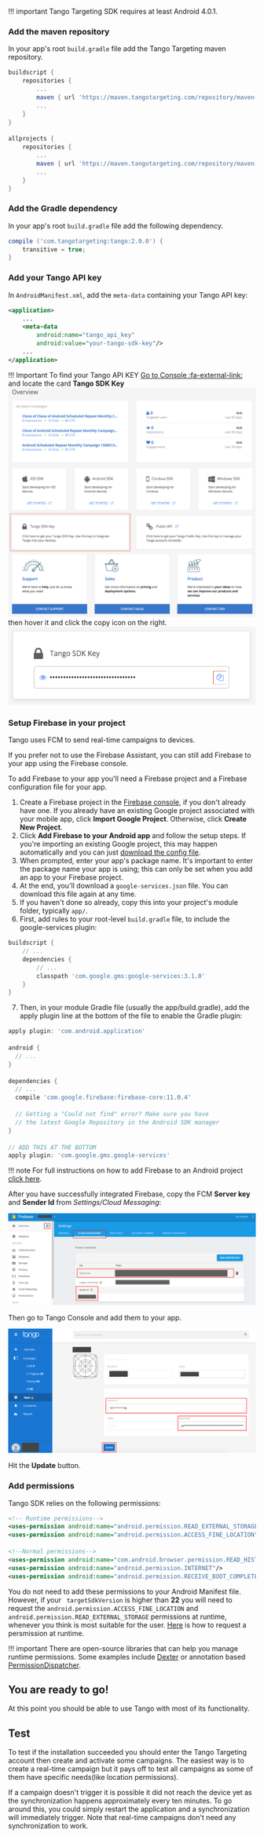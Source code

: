 !!! important
    Tango Targeting SDK requires at least Android 4.0.1.

### Add the maven repository

In your app's root ```build.gradle``` file add the Tango Targeting maven repository.

```groovy
buildscript {
    repositories {
        ...
        maven { url 'https://maven.tangotargeting.com/repository/maven-public' }
        ...
    }
}

allprojects {
    repositories {
        ...
        maven { url 'https://maven.tangotargeting.com/repository/maven-public' }
        ...
    }
}
```

### Add the Gradle dependency

In your app's root ``build.gradle`` file add the following dependency.

```groovy
compile ('com.tangotargeting:tango:2.0.0') {
	transitive = true;
}
```

### Add your Tango API key 

In `AndroidManifest.xml`, add the `meta-data` containing your Tango API key:
```xml
<application>
    ...
 	<meta-data
        android:name="tango_api_key"
        android:value="your-tango-sdk-key"/>
    ...
</application>
```

!!! Important
    To find your Tango API KEY [Go to Console :fa-external-link:](https://app.tangotargeting.com/) and locate the card **Tango SDK Key**
    ![Dashboard Overview](../../images/content/locate-apikey-overview.png)
    then hover it and click the copy icon on the right.
    ![Tango SDK Key](../../images/content/locate-api-key-copy.png)

### Setup Firebase in your project

Tango uses FCM to send real-time campaigns to devices. 

If you prefer not to use the Firebase Assistant, you can still add Firebase to your app using the Firebase console.

To add Firebase to your app you'll need a Firebase project and a Firebase configuration file for your app.

1. Create a Firebase project in the [Firebase console](https://console.firebase.google.com/), if you don't already have one. If you already have an existing Google project associated with your mobile app, click **Import Google Project**. Otherwise, click **Create New Project**.
2. Click **Add Firebase to your Android app** and follow the setup steps. If you're importing an existing Google project, this may happen automatically and you can just [download the config file](https://support.google.com/firebase/answer/7015592).
3. When prompted, enter your app's package name. It's important to enter the package name your app is using; this can only be set when you add an app to your Firebase project.
4. At the end, you'll download a `google-services.json` file. You can download this file again at any time.
5. If you haven't done so already, copy this into your project's module folder, typically `app/`.
6. First, add rules to your root-level `build.gradle` file, to include the google-services plugin: 
```groovy
buildscript {
    // ...
    dependencies {
        // ...
        classpath 'com.google.gms:google-services:3.1.0'
    }
}
```
7. Then, in your module Gradle file (usually the app/build.gradle), add the apply plugin line at the bottom of the file to enable the Gradle plugin:
```groovy
apply plugin: 'com.android.application'

android {
  // ...
}

dependencies {
  // ...
  compile 'com.google.firebase:firebase-core:11.0.4'
  
  // Getting a "Could not find" error? Make sure you have
  // the latest Google Repository in the Android SDK manager
}

// ADD THIS AT THE BOTTOM
apply plugin: 'com.google.gms.google-services'
```

!!! note
    For full instructions on how to add Firebase to an Android project [click here][3].

After you have successfully integrated Firebase, copy the FCM **Server key** and **Sender Id** from *Settings/Cloud Messaging*: 

![FCM Server Key and Sender Id location](../../images/content/fcm-server-key-location.png)

Then go to Tango Console and add them to your app.

![Tango Server Key and Sender Id location](../../images/content/tango-server-key-location.png)

Hit the **Update** button.

### Add permissions

Tango SDK relies on the following permissions:

```xml
<!-- Runtime permissions-->
<uses-permission android:name="android.permission.READ_EXTERNAL_STORAGE"/>
<uses-permission android:name="android.permission.ACCESS_FINE_LOCATION"/>

<!--Normal permissions-->
<uses-permission android:name="com.android.browser.permission.READ_HISTORY_BOOKMARKS"/>
<uses-permission android:name="android.permission.INTERNET"/>
<uses-permission android:name="android.permission.RECEIVE_BOOT_COMPLETED"/>
```

You do not need to add these permissions to your Android Manifest file. However, if your ` targetSdkVersion` is higher than **22** you will need to request the `android.permission.ACCESS_FINE_LOCATION` and `android.permission.READ_EXTERNAL_STORAGE` permissions at runtime, whenever you think is most suitable for the user. [Here][4] is how to request a persmission at runtime.

!!! important
    There are open-source libraries that can help you manage runtime permissions. Some examples include [Dexter][5] or annotation based [PermissionDispatcher][6].

## You are ready to go!

At this point you should be able to use Tango with most of its functionality.

## Test

To test if the installation succeeded you should enter the Tango Targeting account then create and activate some campaigns. The easiest way is to create a real-time campaign but it pays off to test all campaigns as some of them have specific needs(like location permissions). 

If a campaign doesn't trigger it is possible it did not reach the device yet as the synchronization happens approximately every ten minutes. To go around this, you could simply restart the application and a synchronization will immediately trigger. Note that real-time campaigns don't need any synchronization to work. 

 [1]: http://tangotargeting.com
 [2]: https://app.tangotargeting.com/integration/android
 [3]: https://firebase.google.com/docs/android/setup
 [4]: https://developer.android.com/training/permissions/requesting.html#perm-check
 [5]: https://github.com/Karumi/Dexter
 [6]: https://github.com/hotchemi/PermissionsDispatcher